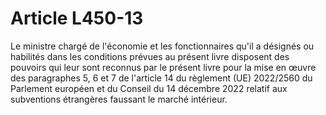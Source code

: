 # Article L450-13

Le ministre chargé de l'économie et les fonctionnaires qu'il a désignés ou habilités dans les conditions prévues au présent livre disposent des pouvoirs qui leur sont reconnus par le présent livre pour la mise en œuvre des paragraphes 5, 6 et 7 de l'article 14 du règlement (UE) 2022/2560 du Parlement européen et du Conseil du 14 décembre 2022 relatif aux subventions étrangères faussant le marché intérieur.
